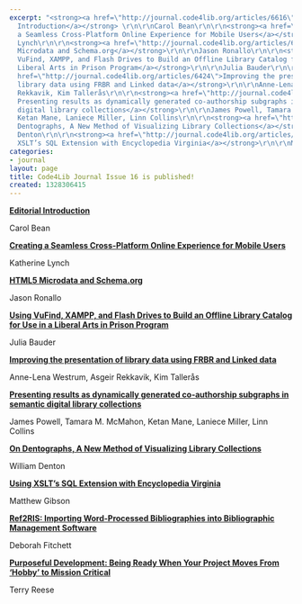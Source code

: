 ```yaml
---
excerpt: "<strong><a href=\"http://journal.code4lib.org/articles/6616\">Editorial
  Introduction</a></strong> \r\n\r\nCarol Bean\r\n\r\n<strong><a href=\"http://journal.code4lib.org/articles/6223\">Creating
  a Seamless Cross-Platform Online Experience for Mobile Users</a></strong>\r\n\r\nKatherine
  Lynch\r\n\r\n<strong><a href=\"http://journal.code4lib.org/articles/6400\">HTML5
  Microdata and Schema.org</a></strong>\r\n\r\nJason Ronallo\r\n\r\n<strong><a href=\"http://journal.code4lib.org/articles/6225\">Using
  VuFind, XAMPP, and Flash Drives to Build an Offline Library Catalog for Use in a
  Liberal Arts in Prison Program</a></strong>\r\n\r\nJulia Bauder\r\n\r\n<strong><a
  href=\"http://journal.code4lib.org/articles/6424\">Improving the presentation of
  library data using FRBR and Linked data</a></strong>\r\n\r\nAnne-Lena Westrum, Asgeir
  Rekkavik, Kim Tallerås\r\n\r\n<strong><a href=\"http://journal.code4lib.org/articles/6381\">
  Presenting results as dynamically generated co-authorship subgraphs in semantic
  digital library collections</a></strong>\r\n\r\nJames Powell, Tamara M. McMahon,
  Ketan Mane, Laniece Miller, Linn Collins\r\n\r\n<strong><a href=\"http://journal.code4lib.org/articles/6300\">On
  Dentographs, A New Method of Visualizing Library Collections</a></strong>\r\n\r\nWilliam
  Denton\r\n\r\n<strong><a href=\"http://journal.code4lib.org/articles/6486\">Using
  XSLT’s SQL Extension with Encyclopedia Virginia</a></strong>\r\n\r\nMatthew Gibson\r\n\r"
categories:
- journal
layout: page
title: Code4Lib Journal Issue 16 is published!
created: 1328306415
---
```

<strong><a href="http://journal.code4lib.org/articles/6616">Editorial Introduction</a></strong> 

Carol Bean

<strong><a href="http://journal.code4lib.org/articles/6223">Creating a Seamless Cross-Platform Online Experience for Mobile Users</a></strong>

Katherine Lynch

<strong><a href="http://journal.code4lib.org/articles/6400">HTML5 Microdata and Schema.org</a></strong>

Jason Ronallo

<strong><a href="http://journal.code4lib.org/articles/6225">Using VuFind, XAMPP, and Flash Drives to Build an Offline Library Catalog for Use in a Liberal Arts in Prison Program</a></strong>

Julia Bauder

<strong><a href="http://journal.code4lib.org/articles/6424">Improving the presentation of library data using FRBR and Linked data</a></strong>

Anne-Lena Westrum, Asgeir Rekkavik, Kim Tallerås

<strong><a href="http://journal.code4lib.org/articles/6381"> Presenting results as dynamically generated co-authorship subgraphs in semantic digital library collections</a></strong>

James Powell, Tamara M. McMahon, Ketan Mane, Laniece Miller, Linn Collins

<strong><a href="http://journal.code4lib.org/articles/6300">On Dentographs, A New Method of Visualizing Library Collections</a></strong>

William Denton

<strong><a href="http://journal.code4lib.org/articles/6486">Using XSLT’s SQL Extension with Encyclopedia Virginia</a></strong>

Matthew Gibson

<strong><a href="http://journal.code4lib.org/articles/6286">Ref2RIS: Importing Word-Processed Bibliographies into Bibliographic Management Software</a></strong>

Deborah Fitchett

<strong><a href="http://journal.code4lib.org/articles/6393">Purposeful Development: Being Ready When Your Project Moves From ‘Hobby’ to Mission Critical</a></strong>

Terry Reese

